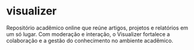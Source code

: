# visualizer
Repositório acadêmico online que reúne artigos, projetos e relatórios em um só lugar. Com moderação e interação, o Visualizer fortalece a colaboração e a gestão do conhecimento no ambiente acadêmico.
